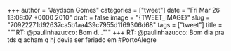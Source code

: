 
+++
author = "Jaydson Gomes"
categories = ["tweet"]
date = "Fri Mar 26 13:08:07 +0000 2010"
draft = false
image = "{TWEET_IMAGE}"
slug = "70922271d92637ca5b1aa439c7955d1169306d68"
tags = ["tweet"]
title = """RT: @paulinhazucco: Bom d..."""
+++
RT: @paulinhazucco: Bom dia pra tds q acham q hj devia ser feriado em #PortoAlegre
